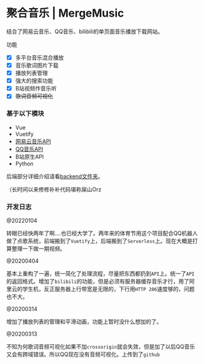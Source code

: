 # 聚合音乐 | MergeMusic
结合了网易云音乐、QQ音乐、bilibili的单页面音乐播放下载网站。

功能
* [x] 多平台音乐混合播放
* [x] 音乐歌词图片下载
* [x] 播放列表管理
* [x] 强大的搜索功能
* [x] B站视频作音乐听
* [x] ~~歌词音频可视化~~

### 基于以下模块
* Vue
* Vuetify
* [网易云音乐API](https://github.com/Binaryify/NeteaseCloudMusicApi)
* [QQ音乐API](https://github.com/jsososo/QQMusicApi)
* B站原生API
* Python

后端部分详细介绍请看[backend文件夹]("https://github.com/flwfdd/MergeMusic/tree/master/backend")。

（长时间以来修修补补代码堪称屎山Orz

### 开发日志
@20220104

转眼已经快两年了啊....也已经大学了。两年来的体育节用这个项目配合QQ机器人做了点歌系统，前端搬到了`Vuetify`上，后端搬到了`Serverless`上。现在大概是打算整理一下做一期视频。


@20200404

基本上重构了一遍，统一简化了处理流程，尽量把东西都扔到`API`上。统一了`API`的返回格式。增加了`bilibili`的功能，但是必须有服务器缓存音乐才行，用了阿里云的学生机，反正服务器上行带宽是无限的，下行用`HTTP 206`速度够的，问题也不大。


@20200314

增加了播放列表的管理和平滑动画，功能上暂时没什么想加的了。


@20200313

不知为何歌词音频可视化如果不加`crossorigin`就会失效，但是加了以后QQ音乐又会有跨域错误。所以QQ现在没有音频可视化。上传到了`github`